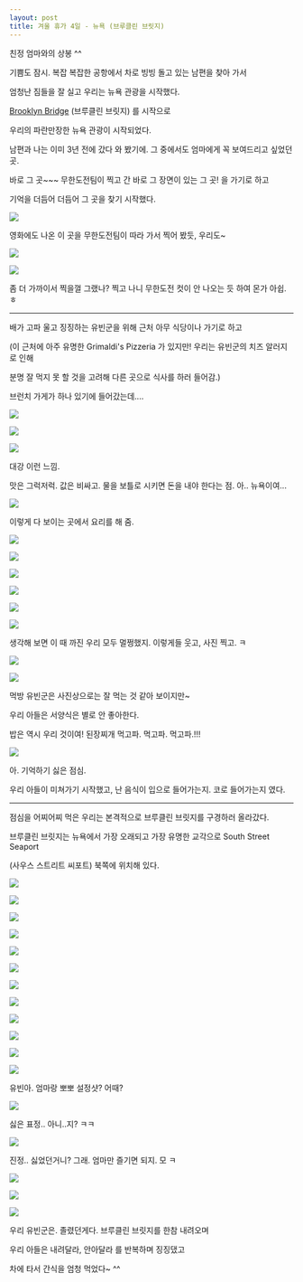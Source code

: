 ```yaml
---
layout: post
title: 겨울 휴가 4일 - 뉴욕 (브루클린 브릿지)
---
```



친정 엄마와의 상봉 ^^


기쁨도 잠시. 복잡 복잡한 공항에서 차로 빙빙 돌고 있는 남편을 찾아 가서

엄청난 짐들을 잘 실고 우리는 뉴욕 관광을 시작했다.


[Brooklyn Bridge](http://en.wikipedia.org/wiki/Brooklyn_Bridge) (브루클린 브릿지) 를 시작으로 

우리의 파란만장한 뉴욕 관광이 시작되었다.


남편과 나는 이미 3년 전에 갔다 와 봤기에. 그 중에서도 엄마에게 꼭 보여드리고 싶었던 곳.

바로 그 곳~~~ 무한도전팀이 찍고 간 바로 그 장면이 있는 그 곳! 을 가기로 하고

기억을 더듬어 더듬어 그 곳을 찾기 시작했다. 


![](http://cfile9.uf.tistory.com/image/13674C244BA70C043D8F22)

영화에도 나온 이 곳을 무한도전팀이 따라 가서 찍어 봤듯, 우리도~

![](http://3.bp.blogspot.com/-yqwA_lk1G0s/VK9QybPeyEI/AAAAAAAAGBQ/0VI2cTSviCA/s1600/1420774411263.jpeg)


![](http://3.bp.blogspot.com/-OhwKHwGBBIw/VK9QyHxTn4I/AAAAAAAAGBM/zXhSosT5CHQ/s1600/1420774413428.jpeg)

좀 더 가까이서 찍을껄 그랬나? 찍고 나니 무한도전 컷이 안 나오는 듯 하여 몬가 아쉽. ㅎ

---

배가 고파 울고 징징하는 유빈군을 위해 근처 아무 식당이나 가기로 하고

(이 근처에 아주 유명한 Grimaldi's Pizzeria 가 있지만! 우리는 유빈군의 치즈 알러지로 인해

분명 잘 먹지 못 할 것을 고려해 다른 곳으로 식사를 하러 들어감.)

브런치 가게가 하나 있기에 들어갔는데....


![](http://4.bp.blogspot.com/-qP4OgtGshCE/VK9RmrferAI/AAAAAAAAGDU/ZndtHiY0kU8/s1600/DSC02076.JPG)


![](http://2.bp.blogspot.com/-iAPcnS5O8Jg/VK9RhdNa2PI/AAAAAAAAGC4/DovvcNY_Coo/s1600/DSC02074.JPG)


![](http://2.bp.blogspot.com/-VLNaZom0YYc/VK9RlN8q15I/AAAAAAAAGDI/9_i5br1COnI/s1600/DSC02075.JPG)

대강 이런 느낌. 

맛은 그럭저럭. 값은 비싸고. 물을 보틀로 시키면 돈을 내야 한다는 점. 아.. 뉴욕이여...

![](http://2.bp.blogspot.com/-7k0_D66zmBI/VK9RhiBArBI/AAAAAAAAGDA/Zliytvks0JQ/s1600/DSC02072.JPG)

이렇게 다 보이는 곳에서 요리를 해 줌.

![](http://1.bp.blogspot.com/-tX7EUpk_v1k/VK9ROzD6XYI/AAAAAAAAGBg/hyKlQeATWxM/s1600/DSC02063.JPG)


![](http://3.bp.blogspot.com/-7-ZFdfaJ91g/VK9RSQtOV9I/AAAAAAAAGB0/GFyV6T2eOtI/s1600/DSC02065.JPG)


![](http://4.bp.blogspot.com/-w0dz76rXW1Y/VK9RVkv_YXI/AAAAAAAAGCE/6dCMHXzoxnU/s1600/DSC02067.JPG)


![](http://1.bp.blogspot.com/-uzwND139S2s/VK9RXiQopNI/AAAAAAAAGCM/d-KsJBhwdXY/s1600/DSC02068.JPG)


![](http://1.bp.blogspot.com/-iExivXqf5yU/VK9RbkkVcOI/AAAAAAAAGCk/MhHg62ZzE7o/s1600/DSC02071.JPG)


![](http://1.bp.blogspot.com/-o1xLfQKYC20/VK9RfphtCXI/AAAAAAAAGCs/SCUWqPFJyZU/s1600/DSC02073.JPG)

생각해 보면 이 때 까진 우리 모두 멀쩡했지. 이렇게들 웃고, 사진 찍고. ㅋ

![](http://4.bp.blogspot.com/-JijuBpUgWXM/VK9RnH9WxFI/AAAAAAAAGDY/_CUZKQDwZs4/s1600/DSC02077.JPG)


![](http://4.bp.blogspot.com/-tP8s-QYlEug/VK9RsZhRGfI/AAAAAAAAGDw/TIxgj2rjePM/s1600/DSC02080.JPG)

먹방 유빈군은 사진상으로는 잘 먹는 것 같아 보이지만~

우리 아들은 서양식은 별로 안 좋아한다.

밥은 역시 우리 것이여! 된장찌개 먹고파. 먹고파. 먹고파.!!!

![](http://2.bp.blogspot.com/-K1-yC5LFzUg/VK9RtdgyYtI/AAAAAAAAGD4/0OJn_qqm7zQ/s1600/DSC02081.JPG)

아. 기억하기 싫은 점심. 

우리 아들이 미쳐가기 시작했고, 난 음식이 입으로 들어가는지. 코로 들어가는지 였다.

---


점심을 어찌어찌 먹은 우리는 본격적으로 브루클린 브릿지를 구경하러 올라갔다.

브루클린 브릿지는 뉴욕에서 가장 오래되고 가장 유명한 교각으로 South Street Seaport

(사우스 스트리트 씨포트) 북쪽에 위치해 있다. 

![](http://2.bp.blogspot.com/-FisyCSqx6A0/VK9RvBt1hYI/AAAAAAAAGEA/55oKBQyXcK0/s1600/DSC02082.JPG)


![](http://4.bp.blogspot.com/-MKVVu-HM5zo/VK9RzA9vT0I/AAAAAAAAGEM/EQzLDHlIUo8/s1600/DSC02083.JPG)


![](http://4.bp.blogspot.com/-O4UXX_1uJH0/VK9RzIdM6lI/AAAAAAAAGEQ/GeKBng-Z8As/s1600/DSC02084.JPG)


![](http://4.bp.blogspot.com/-xyQj9RnvOU4/VK9R4uSnNlI/AAAAAAAAGEo/CjvJ_aVy440/s1600/DSC02086.JPG)


![](http://1.bp.blogspot.com/-0soyhFfgX0U/VK9R5yVgrtI/AAAAAAAAGEw/bygi8b5Z7zA/s1600/DSC02088.JPG)


![](http://1.bp.blogspot.com/-KkP7FXz6ydE/VK9R852oGJI/AAAAAAAAGE4/MuYjQldteRQ/s1600/DSC02089.JPG)


![](http://2.bp.blogspot.com/-BCXD_CSB9dI/VK9SCrInL9I/AAAAAAAAGFQ/9_N2ducBVlU/s1600/DSC02092.JPG)


![](http://1.bp.blogspot.com/-CxC2j2THYro/VK9SE2KkPXI/AAAAAAAAGFY/K11qkh36kyM/s1600/DSC02093.JPG)


![](http://1.bp.blogspot.com/-MBf0TQ_zuhA/VK9SJOmkNFI/AAAAAAAAGFw/mi-cCfyhhCs/s1600/DSC02096.JPG)


![](http://4.bp.blogspot.com/-JUlRIWM7gQM/VK9SOtffBuI/AAAAAAAAGGI/DFr4X6g--LA/s1600/DSC02099.JPG)


![](http://2.bp.blogspot.com/-DbgvA8KMBok/VK9SRWs4TII/AAAAAAAAGGQ/iH6pzTlAki8/s1600/DSC02100.JPG)


![](http://3.bp.blogspot.com/-mvWH-pnoo_0/VK9SSd5mexI/AAAAAAAAGGY/wN3yfQwlJyc/s1600/DSC02101.JPG)

유빈아. 엄마랑 뽀뽀 설정샷? 어때?

![](http://3.bp.blogspot.com/-GXaQjwCvZzw/VK9SWbh5tvI/AAAAAAAAGGo/OOJV4PJThlU/s1600/DSC02102.JPG)

싫은 표정.. 아니..지? ㅋㅋ

![](http://3.bp.blogspot.com/-O5uFPkRnOzI/VK9SWjVbMgI/AAAAAAAAGGw/r-Gw8dgThcw/s1600/DSC02103.JPG)

진정.. 싫었던거니? 그래. 엄마만 즐기면 되지. 모 ㅋ

![](http://3.bp.blogspot.com/-tp3fWotSVxQ/VK9SXEhADRI/AAAAAAAAGG0/lbtYjJXEDTI/s1600/DSC02104.JPG)


![](http://4.bp.blogspot.com/-NRh_oJUsOi4/VK9Sa2YrPDI/AAAAAAAAGG8/Ytz53ZIimIE/s1600/DSC02105.JPG)


![](http://4.bp.blogspot.com/-IFvZPbBSk_I/VK9SgarPNRI/AAAAAAAAGHU/XU_bifohW90/s1600/DSC02108.JPG)

우리 유빈군은. 졸렸던게다. 브루클린 브릿지를 한참 내려오며

우리 아들은 내려달라, 안아달라 를 반복하며 징징댔고

차에 타서 간식을 엄청 먹었다~ ^^











